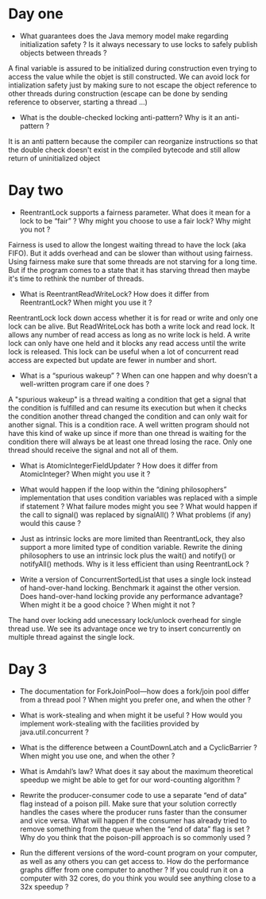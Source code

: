 # Day one
- What guarantees does the Java memory model make regarding initialization
  safety ? Is it always necessary to use locks to safely publish objects
  between threads ?


A final variable is assured to be initialized during construction even trying to access the value while the objet is still constructed. 
We can avoid lock for intialization safety just by making sure to not escape the object reference to other threads during construction 
(escape can be done by sending reference to observer, starting a thread ...) 
- What is the double-checked locking anti-pattern? Why is it an anti-pattern ?


It is an anti pattern because the compiler can reorganize instructions so that the double check doesn't exist in the compiled bytecode and still allow return of uninitialized object

# Day two

- ReentrantLock supports a fairness parameter. What does it mean for a lock
  to be “fair” ? Why might you choose to use a fair lock? Why might you not ?


Fairness is used to allow the longest waiting thread to have the lock (aka FIFO). But it adds overhead and can be slower than without using fairness. 
Using fairness make sure that some threads are not starving for a long time. But if the program comes to a state that it has starving thread then maybe it's time 
to rethink the number of threads.
- What is ReentrantReadWriteLock? How does it differ from ReentrantLock? When
  might you use it ?


ReentrantLock lock down access whether it is for read or write and only one lock can be alive. 
But ReadWriteLock has both a write lock and read lock. 
It allows any number of read access as long as no write lock is held. 
A write lock can only have one held and it blocks any read access until the write lock is released.
This lock can be useful when a lot of concurrent read access are expected but update are fewer in number and short.
- What is a “spurious wakeup” ? When can one happen and why doesn’t a
  well-written program care if one does ?


A "spurious wakeup" is a thread waiting a condition that get a signal that the condition is fulfilled and can resume its execution 
but when it checks the condition another thread changed the condition and can only wait for another signal. This is a condition race.
A well written program should not have this kind of wake up since if more than one thread is waiting for the condition there will always be at least one thread losing the race. 
Only one thread should receive the signal and not all of them. 
- What is AtomicIntegerFieldUpdater ? How does it differ from AtomicInteger? When
  might you use it ?


- What would happen if the loop within the “dining philosophers” implementation
  that uses condition variables was replaced with a simple if statement ?
  What failure modes might you see ? What would happen if the call to signal()
  was replaced by signalAll() ? What problems (if any) would this cause ?


- Just as intrinsic locks are more limited than ReentrantLock, they also support
  a more limited type of condition variable. Rewrite the dining philosophers
  to use an intrinsic lock plus the wait() and notify() or notifyAll() methods. Why
  is it less efficient than using ReentrantLock ?


- Write a version of ConcurrentSortedList that uses a single lock instead of
  hand-over-hand locking. Benchmark it against the other version. Does
  hand-over-hand locking provide any performance advantage? When might
  it be a good choice ? When might it not ?


The hand over locking add unecessary lock/unlock overhead for single thread use. 
We see its advantage once we try to insert concurrently on multiple thread against the single lock.

# Day 3 

- The documentation for ForkJoinPool—how does a fork/join pool differ from
  a thread pool ? When might you prefer one, and when the other ?


- What is work-stealing and when might it be useful ? How would you
  implement work-stealing with the facilities provided by java.util.concurrent ?


- What is the difference between a CountDownLatch and a CyclicBarrier ? When
  might you use one, and when the other ?


- What is Amdahl’s law? What does it say about the maximum theoretical
  speedup we might be able to get for our word-counting algorithm ?


- Rewrite the producer-consumer code to use a separate “end of data” flag
  instead of a poison pill. Make sure that your solution correctly handles
  the cases where the producer runs faster than the consumer and vice
  versa. What will happen if the consumer has already tried to remove
  something from the queue when the “end of data” flag is set ? Why do you
  think that the poison-pill approach is so commonly used ?


- Run the different versions of the word-count program on your computer,
  as well as any others you can get access to. How do the performance
  graphs differ from one computer to another ? If you could run it on a
  computer with 32 cores, do you think you would see anything close to a
  32x speedup ?